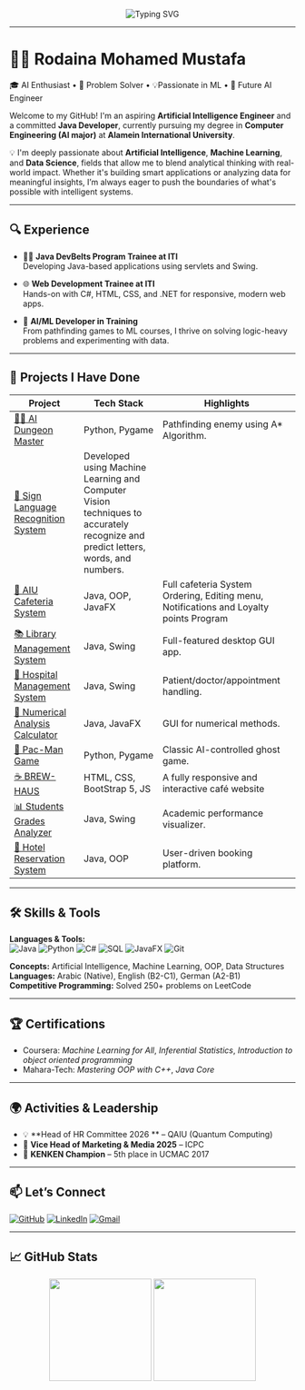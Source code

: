 <p align="center">
  <img src="https://readme-typing-svg.demolab.com?font=Fira+Code&weight=700&size=24&pause=1000&color=F76C6C&center=true&vCenter=true&width=1000&lines=Hi+I'm+Rodaina+Mohamed!;AI+Engineer+in+Progress+%F0%9F%94%96;Java+%7C+Python+%7C+ML+%7C+Problem+Solver+%F0%9F%9A%80;Welcome+to+My+GitHub+%F0%9F%8C%9F" alt="Typing SVG" />
</p>

---

# 👩‍💻 Rodaina Mohamed Mustafa

🎓 AI Enthusiast • 🧠 Problem Solver • 💡Passionate in ML  • 🚀 Future AI Engineer

Welcome to my GitHub! I'm an aspiring **Artificial Intelligence Engineer** and a committed **Java Developer**, currently pursuing my degree in **Computer Engineering (AI major)** at **Alamein International University**.

💡 I'm deeply passionate about **Artificial Intelligence**, **Machine Learning**, and **Data Science**, fields that allow me to blend analytical thinking with real-world impact. Whether it's building smart applications or analyzing data for meaningful insights, I’m always eager to push the boundaries of what's possible with intelligent systems.

---

## 🔍 Experience

- 👩‍💻 **Java DevBelts Program Trainee at ITI**  
  Developing Java-based applications using servlets and Swing.

- 🌐 **Web Development Trainee at ITI**  
  Hands-on with C#, HTML, CSS, and .NET for responsive, modern web apps.

- 🧠 **AI/ML Developer in Training**  
  From pathfinding games to ML courses, I thrive on solving logic-heavy problems and experimenting with data.

---

## 🚀 Projects I Have Done

| Project | Tech Stack | Highlights |
|---------|------------|------------|
| [🧙‍♀️ AI Dungeon Master](https://github.com/Rodyyyyy/AI-Dungeon-Master) | Python, Pygame | Pathfinding enemy using A* Algorithm. |
| [🤚 Sign Language Recognition System](https://github.com/Rodyyyyy/Sign-Language-Recognition-) |Developed using Machine Learning and Computer Vision techniques to accurately recognize and predict letters, words, and numbers.|
| [🥞 AIU Cafeteria System](https://github.com/Rodyyyyy/AIU-Cafeteria-) | Java, OOP, JavaFX | Full cafeteria System Ordering, Editing menu, Notifications and Loyalty points Program  |
| [📚 Library Management System](https://github.com/Rodyyyyy/Library-Management-System) | Java, Swing | Full-featured desktop GUI app. |
| [🏥 Hospital Management System](https://github.com/Rodyyyyy/Hospital-Management-System) | Java, Swing | Patient/doctor/appointment handling. |
| [📐 Numerical Analysis Calculator](https://github.com/Rodyyyyy/Numerical-Analysis-Calculator-) | Java, JavaFX | GUI for numerical methods. |
| [👻 Pac-Man Game](https://github.com/Rodyyyyy/PacMan) | Python, Pygame | Classic AI-controlled ghost game. |
| [☕ BREW-HAUS](https://github.com/Rodyyyyy/BREW-HAUS) |HTML, CSS, BootStrap 5, JS | A fully responsive and interactive café website  |
| [📊 Students Grades Analyzer](https://github.com/Rodyyyyy/Students-Grades-Analyzer) | Java, Swing | Academic performance visualizer. |
| [🏨 Hotel Reservation System](https://github.com/Rodyyyyy/Hotel-Reservation-System) | Java, OOP | User-driven booking platform. |

---

## 🛠️ Skills & Tools

**Languages & Tools:**  
![Java](https://img.shields.io/badge/Java-ED8B00?style=flat&logo=java&logoColor=white)
![Python](https://img.shields.io/badge/Python-3776AB?style=flat&logo=python&logoColor=white)
![C#](https://img.shields.io/badge/C%23-239120?style=flat&logo=c-sharp&logoColor=white)
![SQL](https://img.shields.io/badge/SQL-4479A1?style=flat&logo=postgresql&logoColor=white)
![JavaFX](https://img.shields.io/badge/JavaFX-2C2255?style=flat&logo=java&logoColor=white)
![Git](https://img.shields.io/badge/Git-F05032?style=flat&logo=git&logoColor=white)

**Concepts:** Artificial Intelligence, Machine Learning, OOP, Data Structures  
**Languages:** Arabic (Native), English (B2-C1), German (A2-B1)  
**Competitive Programming:** Solved 250+ problems on LeetCode

---

## 🏆 Certifications

- Coursera: *Machine Learning for All*, *Inferential Statistics*, *Introduction to object oriented programming*  
- Mahara-Tech: *Mastering OOP with C++*, *Java Core*

---

## 🌍 Activities & Leadership

- 💡 **Head of HR Committee 2026 ** – QAIU (Quantum Computing)  
- 🎯 **Vice Head of Marketing & Media 2025** – ICPC  
- 🧩 **KENKEN Champion** – 5th place in UCMAC 2017  

---

## 📫 Let’s Connect

[![GitHub](https://img.shields.io/badge/GitHub-100000?style=for-the-badge&logo=github&logoColor=white)](https://github.com/Rodyyyyy)
[![LinkedIn](https://img.shields.io/badge/LinkedIn-0077B5?style=for-the-badge&logo=linkedin&logoColor=white)](https://www.linkedin.com/in/rodaina-mohamed-746714268)
[![Gmail](https://img.shields.io/badge/Gmail-D14836?style=for-the-badge&logo=gmail&logoColor=white)](mailto:rodainamohamed2005@gmail.com)

---

## 📈 GitHub Stats

<p align="center">
  <img src="https://github-readme-stats.vercel.app/api?username=Rodyyyyy&show_icons=true&theme=tokyonight&hide_border=true" height="180" />
  <img src="https://github-readme-stats.vercel.app/api/top-langs/?username=Rodyyyyy&layout=compact&theme=tokyonight&hide_border=true" height="180" />
</p>

